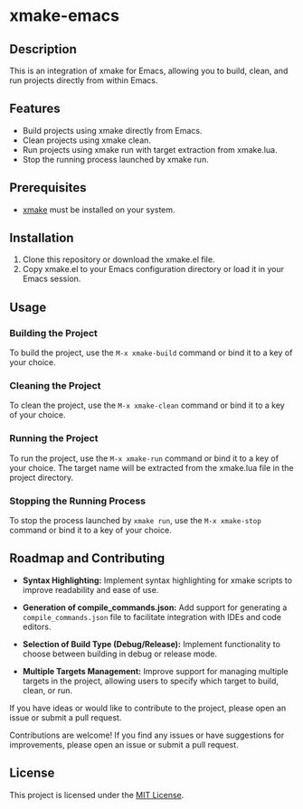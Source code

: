 # xmake-emacs

## Description

This is an integration of xmake for Emacs, allowing you to build, clean, and run projects directly from within Emacs.

## Features
- Build projects using xmake directly from Emacs.
- Clean projects using xmake clean.
- Run projects using xmake run with target extraction from xmake.lua.
- Stop the running process launched by xmake run.

## Prerequisites
- [xmake](https://github.com/xmake-io/xmake) must be installed on your system.

## Installation
1. Clone this repository or download the xmake.el file.
2. Copy xmake.el to your Emacs configuration directory or load it in your Emacs session.

## Usage

### Building the Project
To build the project, use the `M-x xmake-build` command or bind it to a key of your choice.

### Cleaning the Project
To clean the project, use the `M-x xmake-clean` command or bind it to a key of your choice.

### Running the Project
To run the project, use the `M-x xmake-run` command or bind it to a key of your choice. The target name will be extracted from the xmake.lua file in the project directory.

### Stopping the Running Process
To stop the process launched by `xmake run`, use the `M-x xmake-stop` command or bind it to a key of your choice.

## Roadmap and Contributing

- **Syntax Highlighting:** Implement syntax highlighting for xmake scripts to improve readability and ease of use.

- **Generation of compile_commands.json:** Add support for generating a `compile_commands.json` file to facilitate integration with IDEs and code editors.

- **Selection of Build Type (Debug/Release):** Implement functionality to choose between building in debug or release mode.

- **Multiple Targets Management:** Improve support for managing multiple targets in the project, allowing users to specify which target to build, clean, or run.

If you have ideas or would like to contribute to the project, please open an issue or submit a pull request.

Contributions are welcome! If you find any issues or have suggestions for improvements, please open an issue or submit a pull request.

## License

This project is licensed under the [MIT License](LICENSE).
